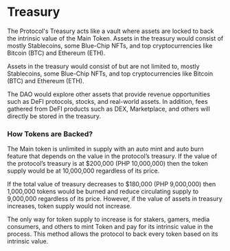 # Treasury

The Protocol's Treasury acts like a vault where assets are locked to back the intrinsic value of the Main Token. Assets in the treasury would consist of mostly Stablecoins, some Blue-Chip NFTs, and top cryptocurrencies like Bitcoin (BTC) and Ethereum (ETH).

Assets in the treasury would consist of but are not limited to, mostly Stablecoins, some Blue-Chip NFTs, and top cryptocurrencies like Bitcoin (BTC) and Ethereum (ETH).

The DAO would explore other assets that provide revenue opportunities such as DeFI protocols, stocks, and real-world assets. In addition, fees gathered from DeFI products such as DEX, Marketplace, and others will directly be stored in the treasury.

### How Tokens are Backed?

The Main token is unlimited in supply with an auto mint and auto burn feature that depends on the value in the protocol’s treasury. If the value of the protocol’s treasury is at $200,000 (PHP 10,000,000) then the token supply would be at 10,000,000 regardless of its price.

If the total value of treasury decreases to $180,000 (PHP 9,000,000) then 1,000,000 tokens would be burned and reduce circulating supply to 9,000,000 regardless of its price. However, if the value of assets in treasury increases, token supply would not increase.

The only way for token supply to increase is for stakers, gamers, media consumers, and others to mint Token and pay for its intrinsic value in the process. This method allows the protocol to back every token based on its intrinsic value.
